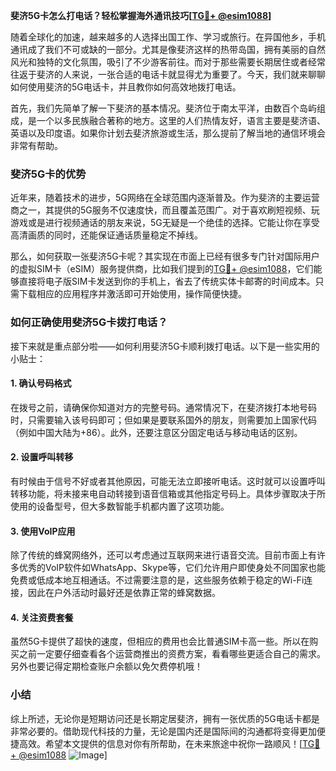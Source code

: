 **斐济5G卡怎么打电话？轻松掌握海外通讯技巧[[TG💪+ @esim1088](https://t.me/s/esim1088)]**

随着全球化的加速，越来越多的人选择出国工作、学习或旅行。在异国他乡，手机通讯成了我们不可或缺的一部分。尤其是像斐济这样的热带岛国，拥有美丽的自然风光和独特的文化氛围，吸引了不少游客前往。而对于那些需要长期居住或者经常往返于斐济的人来说，一张合适的电话卡就显得尤为重要了。今天，我们就来聊聊如何使用斐济的5G电话卡，并且教你如何高效地拨打电话。

首先，我们先简单了解一下斐济的基本情况。斐济位于南太平洋，由数百个岛屿组成，是一个以多民族融合著称的地方。这里的人们热情友好，语言主要是斐济语、英语以及印度语。如果你计划去斐济旅游或生活，那么提前了解当地的通信环境会非常有帮助。

### 斐济5G卡的优势

近年来，随着技术的进步，5G网络在全球范围内逐渐普及。作为斐济的主要运营商之一，其提供的5G服务不仅速度快，而且覆盖范围广。对于喜欢刷短视频、玩游戏或是进行视频通话的朋友来说，5G无疑是一个绝佳的选择。它能让你在享受高清画质的同时，还能保证通话质量稳定不掉线。

那么，如何获取一张斐济5G卡呢？其实现在市面上已经有很多专门针对国际用户的虚拟SIM卡（eSIM）服务提供商，比如我们提到的[TG💪+ @esim1088](https://t.me/s/esim1088)，它们能够直接将电子版SIM卡发送到你的手机上，省去了传统实体卡邮寄的时间成本。只需下载相应的应用程序并激活即可开始使用，操作简便快捷。

### 如何正确使用斐济5G卡拨打电话？

接下来就是重点部分啦——如何利用斐济5G卡顺利拨打电话。以下是一些实用的小贴士：

#### 1. 确认号码格式
在拨号之前，请确保你知道对方的完整号码。通常情况下，在斐济拨打本地号码时，只需要输入该号码即可；但如果是要联系国外的朋友，则需要加上国家代码（例如中国大陆为+86）。此外，还要注意区分固定电话与移动电话的区别。

#### 2. 设置呼叫转移
有时候由于信号不好或者其他原因，可能无法立即接听电话。这时就可以设置呼叫转移功能，将未接来电自动转接到语音信箱或其他指定号码上。具体步骤取决于所使用的设备型号，但大多数智能手机都内置了这项功能。

#### 3. 使用VoIP应用
除了传统的蜂窝网络外，还可以考虑通过互联网来进行语音交流。目前市面上有许多优秀的VoIP软件如WhatsApp、Skype等，它们允许用户即使身处不同国家也能免费或低成本地互相通话。不过需要注意的是，这些服务依赖于稳定的Wi-Fi连接，因此在户外活动时最好还是依靠正常的蜂窝数据。

#### 4. 关注资费套餐
虽然5G卡提供了超快的速度，但相应的费用也会比普通SIM卡高一些。所以在购买之前一定要仔细查看各个运营商推出的资费方案，看看哪些更适合自己的需求。另外也要记得定期检查账户余额以免欠费停机哦！

### 小结

综上所述，无论你是短期访问还是长期定居斐济，拥有一张优质的5G电话卡都是非常必要的。借助现代科技的力量，无论是国内还是国际间的沟通都将变得更加便捷高效。希望本文提供的信息对你有所帮助，在未来旅途中祝你一路顺风！[[TG💪+ @esim1088](https://t.me/s/esim1088) ![Image](https://i.postimg.cc/4NQfJmqS/Snipaste-2025-05-13-00-14-12.png)]